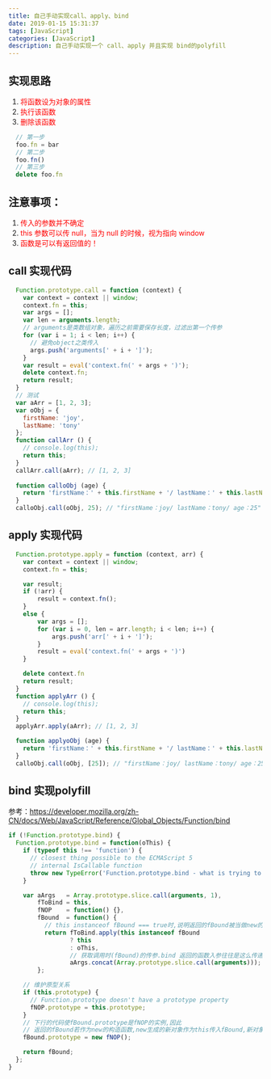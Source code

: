 ```yaml
---
title: 自己手动实现call、apply、bind
date: 2019-01-15 15:31:37
tags: [JavaScript]
categories: [JavaScript]
description: 自己手动实现一个 call、apply 并且实现 bind的polyfill
---
```

## 实现思路
1. <font color="red">将函数设为对象的属性</font>
2. <font color="red">执行该函数</font>
3. <font color="red">删除该函数</font>
```javascript
  // 第一步
  foo.fn = bar
  // 第二步
  foo.fn()
  // 第三步
  delete foo.fn
```
## 注意事项：
1. <font color="red">传入的参数并不确定</font>
2. <font color="red">this 参数可以传 null，当为 null 的时候，视为指向 window</font>
3. <font color="red">函数是可以有返回值的！</font>
## call 实现代码
```javascript
  Function.prototype.call = function (context) {
    var context = context || window;
    context.fn = this;
    var args = [];
    var len = arguments.length;
    // arguments是类数组对象，遍历之前需要保存长度，过滤出第一个传参
    for (var i = 1; i < len; i++) {
      // 避免object之类传入
      args.push('arguments[' + i + ']');
    }
    var result = eval('context.fn(' + args + ')');
    delete context.fn;
    return result;  
  }
  // 测试
  var aArr = [1, 2, 3];
  var oObj = {
    firstName: 'joy',
    lastName: 'tony'
  };
  function callArr () {
    // console.log(this);
    return this;
  }
  callArr.call(aArr); // [1, 2, 3]
  
  function calloObj (age) {
    return 'firstName：' + this.firstName + '/ lastName：' + this.lastName + '/ age：' + age;
  }
  calloObj.call(oObj, 25); // "firstName：joy/ lastName：tony/ age：25"
```
## apply 实现代码
```javascript
  Function.prototype.apply = function (context, arr) {
    var context = context || window;
    context.fn = this;

    var result;
    if (!arr) {
        result = context.fn();
    }
    else {
        var args = [];
        for (var i = 0, len = arr.length; i < len; i++) {
            args.push('arr[' + i + ']');
        }
        result = eval('context.fn(' + args + ')')
    }

    delete context.fn
    return result;
  }
  function applyArr () {
    // console.log(this);
    return this;
  }
  applyArr.apply(aArr); // [1, 2, 3]

  function applyoObj (age) {
    return 'firstName：' + this.firstName + '/ lastName：' + this.lastName + '/ age：' + age;
  }
  calloObj.call(oObj, [25]); // "firstName：joy/ lastName：tony/ age：25"
```
## bind 实现polyfill
参考：<https://developer.mozilla.org/zh-CN/docs/Web/JavaScript/Reference/Global_Objects/Function/bind>
```javascript
if (!Function.prototype.bind) {
  Function.prototype.bind = function(oThis) {
    if (typeof this !== 'function') {
      // closest thing possible to the ECMAScript 5
      // internal IsCallable function
      throw new TypeError('Function.prototype.bind - what is trying to be bound is not callable');
    }

    var aArgs   = Array.prototype.slice.call(arguments, 1),
        fToBind = this,
        fNOP    = function() {},
        fBound  = function() {
          // this instanceof fBound === true时,说明返回的fBound被当做new的构造函数调用
          return fToBind.apply(this instanceof fBound
                 ? this
                 : oThis,
                 // 获取调用时(fBound)的传参.bind 返回的函数入参往往是这么传递的
                 aArgs.concat(Array.prototype.slice.call(arguments)));
        };

    // 维护原型关系
    if (this.prototype) {
      // Function.prototype doesn't have a prototype property
      fNOP.prototype = this.prototype; 
    }
    // 下行的代码使fBound.prototype是fNOP的实例,因此
    // 返回的fBound若作为new的构造函数,new生成的新对象作为this传入fBound,新对象的__proto__就是fNOP的实例
    fBound.prototype = new fNOP();

    return fBound;
  };
}
```
